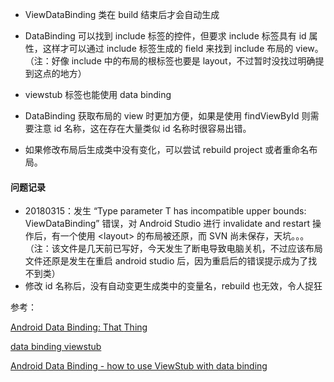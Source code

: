 + ViewDataBinding 类在 build 结束后才会自动生成


+ DataBinding 可以找到 include 标签的控件，但要求 include 标签具有 id 属性，这样才可以通过 include 标签生成的 field 来找到 include 布局的 view。（注：好像 include 中的布局的根标签也要是 layout，不过暂时没找过明确提到这点的地方）
+ viewstub 标签也能使用 data binding
+ DataBinding 获取布局的 view 时更加方便，如果是使用 findViewById 则需要注意 id 名称，这在存在大量类似 id 名称时很容易出错。
+ 如果修改布局后生成类中没有变化，可以尝试 rebuild project 或者重命名布局。




#### 问题记录

+ 20180315：发生 “Type parameter T has incompatible upper bounds: ViewDataBinding” 错误，对 Android Studio 进行 invalidate and restart 操作后，有一个使用 \<layout> 的布局被还原，而 SVN 尚未保存，天坑。。。（注：该文件是几天前已写好，今天发生了断电导致电脑关机，不过应该布局文件还原是发生在重启 android studio 后，因为重启后的错误提示成为了找不到类） 
+ 修改 id 名称后，没有自动变更生成类中的变量名，rebuild 也无效，令人捉狂


参考：

[Android Data Binding: That <include> Thing](https://medium.com/google-developers/android-data-binding-that-include-thing-1c8791dd6038)

[data binding viewstub](https://developer.android.com/topic/libraries/data-binding/index.html#viewstubs)

[Android Data Binding - how to use ViewStub with data binding](https://stackoverflow.com/questions/34712952/android-data-binding-how-to-use-viewstub-with-data-binding)